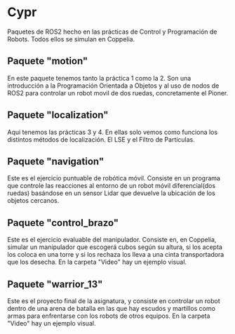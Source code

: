 # Cypr

Paquetes de ROS2 hecho en las prácticas de Control y Programación de Robots. Todos ellos se simulan en Coppelia.


## Paquete "motion"

En este paquete tenemos tanto la práctica 1 como la 2. Son una introducción a la Programación Orientada a Objetos y al uso de nodos de ROS2 para controlar un robot movil de dos ruedas, concretamente el Pioner.

## Paquete "localization"

Aqui tenemos las prácticas 3 y 4. En ellas solo vemos como funciona los distintos métodos de localización. El LSE y el Filtro de Partículas.

## Paquete "navigation"

Este es el ejercicio puntuable de robótica móvil. Consiste en un programa que controle las reacciones al entorno de un robot móvil diferencial(dos ruedas) basándose en un sensor Lidar que devuelve la ubicación de los objetos cercanos.

## Paquete "control_brazo"

Este es el ejercicio evaluable del manipulador. Consiste en, en Coppelia, simular un manipulador que escogerá cubos según su altura, si los acepta los coloca en una torre y si los rechaza los lleva a una cinta transportadora que los desecha. En la carpeta "Video" hay un ejemplo visual.

## Paquete "warrior_13" 

Este es el proyecto final de la asignatura, y consiste en controlar un robot dentro de una arena de batalla en las que hay escudos y martillos como armas para enfrentarse con los robots de otros equipos. En la carpeta "Video" hay un ejemplo visual.
